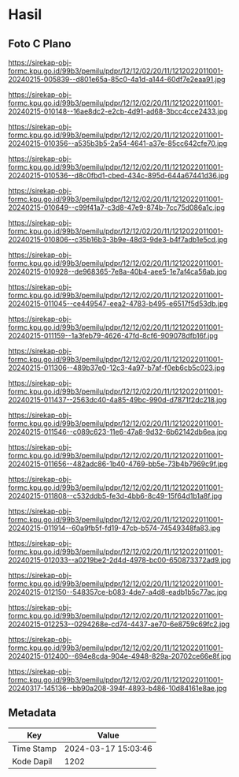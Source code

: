 # Hasil

## Foto C Plano

https://sirekap-obj-formc.kpu.go.id/99b3/pemilu/pdpr/12/12/02/20/11/1212022011001-20240215-005839--d801e65a-85c0-4a1d-a144-60df7e2eaa91.jpg

https://sirekap-obj-formc.kpu.go.id/99b3/pemilu/pdpr/12/12/02/20/11/1212022011001-20240215-010148--16ae8dc2-e2cb-4d91-ad68-3bcc4cce2433.jpg

https://sirekap-obj-formc.kpu.go.id/99b3/pemilu/pdpr/12/12/02/20/11/1212022011001-20240215-010356--a535b3b5-2a54-4641-a37e-85cc642cfe70.jpg

https://sirekap-obj-formc.kpu.go.id/99b3/pemilu/pdpr/12/12/02/20/11/1212022011001-20240215-010536--d8c0fbd1-cbed-434c-895d-644a67441d36.jpg

https://sirekap-obj-formc.kpu.go.id/99b3/pemilu/pdpr/12/12/02/20/11/1212022011001-20240215-010649--c99f41a7-c3d8-47e9-874b-7cc75d086a1c.jpg

https://sirekap-obj-formc.kpu.go.id/99b3/pemilu/pdpr/12/12/02/20/11/1212022011001-20240215-010806--c35b16b3-3b9e-48d3-9de3-b4f7adb1e5cd.jpg

https://sirekap-obj-formc.kpu.go.id/99b3/pemilu/pdpr/12/12/02/20/11/1212022011001-20240215-010928--de968365-7e8a-40b4-aee5-1e7af4ca56ab.jpg

https://sirekap-obj-formc.kpu.go.id/99b3/pemilu/pdpr/12/12/02/20/11/1212022011001-20240215-011045--ce449547-eea2-4783-b495-e6517f5d53db.jpg

https://sirekap-obj-formc.kpu.go.id/99b3/pemilu/pdpr/12/12/02/20/11/1212022011001-20240215-011159--1a3feb79-4626-47fd-8cf6-909078dfb16f.jpg

https://sirekap-obj-formc.kpu.go.id/99b3/pemilu/pdpr/12/12/02/20/11/1212022011001-20240215-011306--489b37e0-12c3-4a97-b7af-f0eb6cb5c023.jpg

https://sirekap-obj-formc.kpu.go.id/99b3/pemilu/pdpr/12/12/02/20/11/1212022011001-20240215-011437--2563dc40-4a85-49bc-990d-d7871f2dc218.jpg

https://sirekap-obj-formc.kpu.go.id/99b3/pemilu/pdpr/12/12/02/20/11/1212022011001-20240215-011546--c089c623-11e6-47a8-9d32-6b62142db6ea.jpg

https://sirekap-obj-formc.kpu.go.id/99b3/pemilu/pdpr/12/12/02/20/11/1212022011001-20240215-011656--482adc86-1b40-4769-bb5e-73b4b7969c9f.jpg

https://sirekap-obj-formc.kpu.go.id/99b3/pemilu/pdpr/12/12/02/20/11/1212022011001-20240215-011808--c532ddb5-fe3d-4bb6-8c49-15f64d1b1a8f.jpg

https://sirekap-obj-formc.kpu.go.id/99b3/pemilu/pdpr/12/12/02/20/11/1212022011001-20240215-011914--60a9fb5f-fd19-47cb-b574-74549348fa83.jpg

https://sirekap-obj-formc.kpu.go.id/99b3/pemilu/pdpr/12/12/02/20/11/1212022011001-20240215-012033--a0219be2-2d4d-4978-bc00-650873372ad9.jpg

https://sirekap-obj-formc.kpu.go.id/99b3/pemilu/pdpr/12/12/02/20/11/1212022011001-20240215-012150--548357ce-b083-4de7-a4d8-eadb1b5c77ac.jpg

https://sirekap-obj-formc.kpu.go.id/99b3/pemilu/pdpr/12/12/02/20/11/1212022011001-20240215-012253--0294268e-cd74-4437-ae70-6e8759c69fc2.jpg

https://sirekap-obj-formc.kpu.go.id/99b3/pemilu/pdpr/12/12/02/20/11/1212022011001-20240215-012400--694e8cda-904e-4948-829a-20702ce66e8f.jpg

https://sirekap-obj-formc.kpu.go.id/99b3/pemilu/pdpr/12/12/02/20/11/1212022011001-20240317-145136--bb90a208-394f-4893-b486-10d84161e8ae.jpg


## Metadata

| Key        | Value               |
| ---------- | ------------------- |
| Time Stamp | 2024-03-17 15:03:46 |
| Kode Dapil | 1202                |



